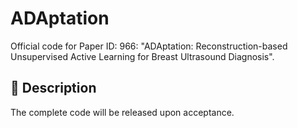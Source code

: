 # ADAptation
Official code for Paper ID: 966: "ADAptation: Reconstruction-based Unsupervised Active Learning for Breast Ultrasound Diagnosis".

## 📝 Description
The complete code will be released upon acceptance.
